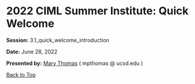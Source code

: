 # 2022 CIML Summer Institute: Quick Welcome

**Session:**  3.1_quick_welcome_introduction

**Date:** June 28, 2022

**Presented by:** [Mary Thomas](https://www.sdsc.edu/research/researcher_spotlight/thomas_mary.html ) ( mpthomas  @  ucsd.edu ) 

[Back to Top](#top)
